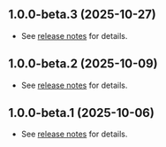 ## 1.0.0-beta.3 (2025-10-27)

* See [release notes](https://github.com/btwld/ack/releases/tag/v1.0.0-beta.3) for details.

## 1.0.0-beta.2 (2025-10-09)

* See [release notes](https://github.com/btwld/ack/releases/tag/v1.0.0-beta.2) for details.

## 1.0.0-beta.1 (2025-10-06)

* See [release notes](https://github.com/btwld/ack/releases/tag/v1.0.0-beta.1) for details.
